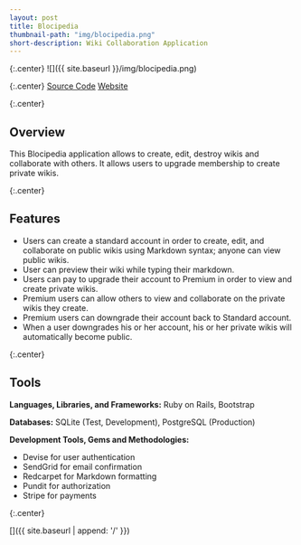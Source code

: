 ```yaml
---
layout: post
title: Blocipedia
thumbnail-path: "img/blocipedia.png"
short-description: Wiki Collaboration Application
---
```


{:.center}
![]({{ site.baseurl }}/img/blocipedia.png)

{:.center}
[Source Code](https://github.com/AnithaPal/Blocipedia)  [Website](https://ablocipedia.herokuapp.com)

{:.center}

## Overview

This Blocipedia application allows to create, edit, destroy  wikis and collaborate with others. It allows users to upgrade membership to create private wikis.

{:.center}

## Features

+ Users can create a standard account in order to create, edit, and collaborate on public wikis using Markdown syntax; anyone can view public wikis.
+ User can preview their wiki while typing their markdown.
+ Users can pay to upgrade their account to Premium in order to view and create private wikis.
+ Premium users can allow others to view and collaborate on the private wikis they create.
+ Premium users can downgrade their account back to Standard account.
+ When a user downgrades his or her account, his or her private wikis will automatically become public.

{:.center}

## Tools

**Languages, Libraries, and Frameworks:** Ruby on Rails, Bootstrap

**Databases:** SQLite (Test, Development), PostgreSQL (Production)

**Development Tools, Gems and Methodologies:**

+ Devise for user authentication
+ SendGrid for email confirmation
+ Redcarpet for Markdown formatting
+ Pundit for authorization
+ Stripe for payments

{:.center}

[<i class="fa fa-home"></i>]({{ site.baseurl | append: '/' }})
